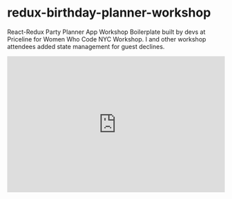 
# redux-birthday-planner-workshop

React-Redux Party Planner App Workshop
Boilerplate built by devs at Priceline for Women Who Code NYC Workshop.
I and other workshop attendees added state management for guest declines. 

<div style="position: relative; padding-bottom: 62.5%; height: 0;"><iframe src="https://www.useloom.com/embed/e6499b3b6b8c43c4ab5a1b3a6351f4a5" frameborder="0" webkitallowfullscreen mozallowfullscreen allowfullscreen style="position: absolute; top: 0; left: 0; width: 100%; height: 100%;"></iframe></div>